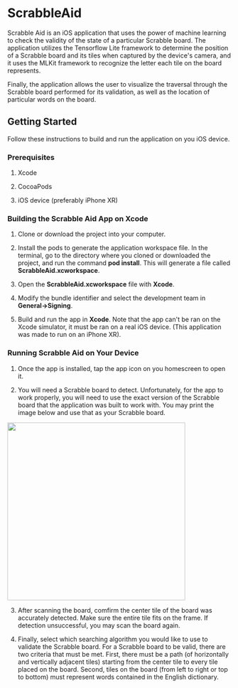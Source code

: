 # ScrabbleAid
Scrabble Aid is an iOS application that uses the power of machine learning to check the validity of the state of a particular Scrabble board. The application utilizes the Tensorflow Lite framework to determine the position of a Scrabble board and its tiles when captured by the device's camera, and it uses the MLKit framework to recognize the letter each tile on the board represents. 

Finally, the application allows the user to visualize the traversal through the Scrabble board performed for its validation, as well as the location of particular words on the board. 

## Getting Started
Follow these instructions to build and run the application on you iOS device. 

### Prerequisites

1. Xcode

2. CocoaPods

3. iOS device (preferably iPhone XR)

### Building the Scrabble Aid App on Xcode

1. Clone or download the project into your computer.

2. Install the pods to generate the application workspace file. In the terminal, go to the directory where you cloned or downloaded the project, and run the command **pod install**. This will generate a file called **ScrabbleAid.xcworkspace**.

3. Open the **ScrabbleAid.xcworkspace** file with **Xcode**.

4. Modify the bundle identifier and select the development team in **General->Signing**.

5. Build and run the app in **Xcode**. Note that the app can't be ran on the Xcode simulator, it must be ran on a real iOS device. (This application was made to run on an iPhone XR).

### Running Scrabble Aid on Your Device

1. Once the app is installed, tap the app icon on you homescreen to open it.  

2. You will need a Scrabble board to detect. Unfortunately, for the app to work properly, you will need to use the exact version of the Scrabble board that the application was built to work with. You may print the image below and use that as your Scrabble board.

<img src="https://github.com/aeaguilarn/ScrabbleAid/blob/master/ScrabbleBoard.jpg" width="400">

3. After scanning the board, comfirm the center tile of the board was accurately detected. Make sure the entire tile fits on the frame. If detection unsuccessful, you may scan the board again.

4. Finally, select which searching algorithm you would like to use to validate the Scrabble board. For a Scrabble board to be valid, there are two criteria that must be met. First, there must be a path (of horizontally and vertically adjacent tiles) starting from the center tile to every tile placed on the board. Second, tiles on the board (from left to right or top to bottom)  must represent words contained in the English dictionary.






